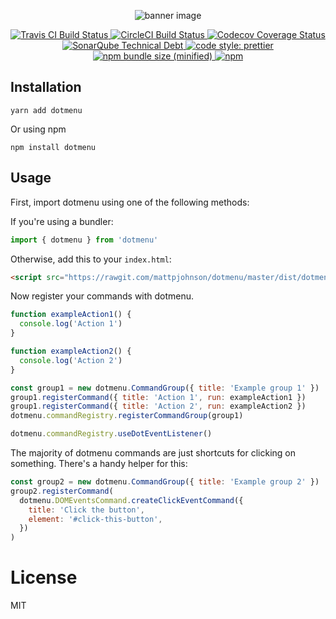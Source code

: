 <p align="center">
  <img alt="banner image" src="https://github.com/mattpjohnson/dotmenu/raw/master/docs/banner.png">
</p>

<p align="center">
  <a href="https://travis-ci.org/mattpjohnson/dotmenu">
    <img alt="Travis CI Build Status" src="https://img.shields.io/travis/mattpjohnson/dotmenu/master.svg?style=flat&label=Travis+CI">
  </a>
  <a href="https://circleci.com/gh/mattpjohnson/dotmenu">
    <img alt="CircleCI Build Status" src="https://img.shields.io/circleci/project/github/mattpjohnson/dotmenu/master.svg?style=flat&label=CircleCI">
  </a>
  <a href="https://codecov.io/gh/mattpjohnson/dotmenu">
    <img alt="Codecov Coverage Status" src="https://img.shields.io/codecov/c/github/mattpjohnson/dotmenu.svg?style=flat">
  </a>
  <a href="https://sonarcloud.io/dashboard?id=mattpjohnson_dotmenu">
    <img alt="SonarQube Technical Debt" src="https://img.shields.io/sonar/http/sonarcloud.io/mattpjohnson_dotmenu/tech_debt.svg?style=flat">
  </a>
  <a href="https://github.com/prettier/prettier#badge">
    <img alt="code style: prettier" src="https://img.shields.io/badge/code_style-prettier-ff69b4.svg?style=flat">
  </a>
  <a href="https://www.npmjs.com/package/dotmenu">
    <img alt="npm bundle size (minified)" src="https://img.shields.io/bundlephobia/min/dotmenu.svg">
  </a>
  <a href="https://www.npmjs.com/package/dotmenu">
    <img alt="npm" src="https://img.shields.io/npm/v/dotmenu.svg">
  </a>
</p>

## Installation

`yarn add dotmenu`

Or using npm

`npm install dotmenu`

## Usage

First, import dotmenu using one of the following methods:

If you're using a bundler:

```javascript
import { dotmenu } from 'dotmenu'
```

Otherwise, add this to your `index.html`:

```html
<script src="https://rawgit.com/mattpjohnson/dotmenu/master/dist/dotmenu.umd.min.js"></script>
```

Now register your commands with dotmenu.

```javascript
function exampleAction1() {
  console.log('Action 1')
}

function exampleAction2() {
  console.log('Action 2')
}

const group1 = new dotmenu.CommandGroup({ title: 'Example group 1' })
group1.registerCommand({ title: 'Action 1', run: exampleAction1 })
group1.registerCommand({ title: 'Action 2', run: exampleAction2 })
dotmenu.commandRegistry.registerCommandGroup(group1)

dotmenu.commandRegistry.useDotEventListener()
```

The majority of dotmenu commands are just shortcuts for clicking on something. There's a handy helper for this:

```javascript
const group2 = new dotmenu.CommandGroup({ title: 'Example group 2' })
group2.registerCommand(
  dotmenu.DOMEventsCommand.createClickEventCommand({
    title: 'Click the button',
    element: '#click-this-button',
  })
)
```

# License

MIT
